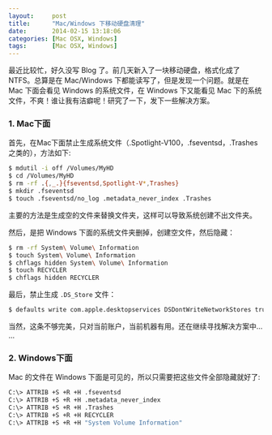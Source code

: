 ```yaml
---
layout:     post
title:      "Mac/Windows 下移动硬盘清理"
date:       2014-02-15 13:18:06
categories: [Mac OSX, Windows]
tags:       [Mac OSX, Windows]
---
```


最近比较忙，好久没写 Blog 了。前几天新入了一块移动硬盘，格式化成了 NTFS。总算是在 Mac/Windows 下都能读写了，但是发现一个问题。就是在 Mac 下面会看见 Windows 的系统文件，在 Windows 下又能看见 Mac 下的系统文件，不爽！谁让我有洁癖呢！研究了一下，发下一些解决方案。
<!--more-->

### 1. Mac下面

首先，在Mac下面禁止生成系统文件（.Spotlight-V100，.fseventsd，.Trashes之类的），方法如下:

```bash
$ mdutil -i off /Volumes/MyHD
$ cd /Volumes/MyHD
$ rm -rf .{,_.}{fseventsd,Spotlight-V*,Trashes}
$ mkdir .fseventsd
$ touch .fseventsd/no_log .metadata_never_index .Trashes
```

主要的方法是生成空的文件来替换文件夹，这样可以导致系统创建不出文件夹。

然后，是把 Windows 下面的系统文件夹删掉，创建空文件，然后隐藏：

```bash
$ rm -rf System\ Volume\ Information
$ touch System\ Volume\ Information
$ chflags hidden System\ Volume\ Information
$ touch RECYCLER
$ chflags hidden RECYCLER
```

最后，禁止生成 `.DS_Store` 文件：

```bash
$ defaults write com.apple.desktopservices DSDontWriteNetworkStores true
```

当然，这条不够完美，只对当前账户，当前机器有用。还在继续寻找解决方案中... ...

### 2. Windows下面

Mac 的文件在 Windows 下面是可见的，所以只需要把这些文件全部隐藏就好了:

```bash
C:\> ATTRIB +S +R +H .fseventsd
C:\> ATTRIB +S +R +H .metadata_never_index
C:\> ATTRIB +S +R +H .Trashes
C:\> ATTRIB +S +R +H RECYCLER
C:\> ATTRIB +S +R +H "System Volume Information"
```
